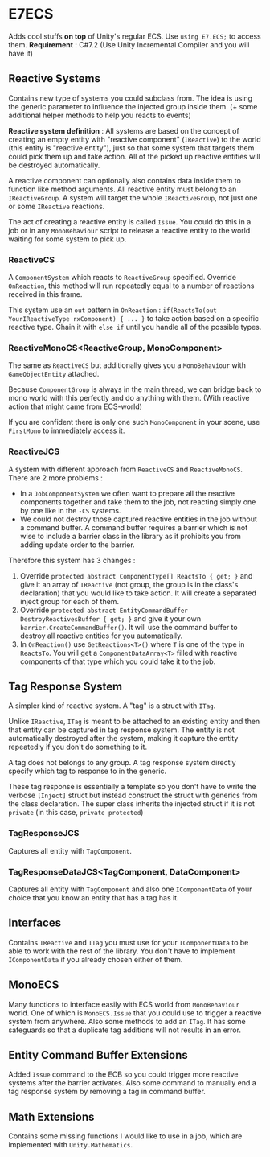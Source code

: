 # E7ECS

Adds cool stuffs **on top** of Unity's regular ECS. Use `using E7.ECS;` to access them.
**Requirement** : C#7.2 (Use Unity Incremental Compiler and you will have it)

## Reactive Systems

Contains new type of systems you could subclass from. The idea is using the generic parameter to influence the injected group inside them. (+ some additional helper methods to help you reacts to events)

**Reactive system definition** : All systems are based on the concept of creating an empty entity with "reactive component" (`IReactive`) to the world (this entity is "reactive entity"), just so that some system that targets them could pick them up and take action. All of the picked up reactive entities will be destroyed automatically.

A reactive component can optionally also contains data inside them to function like method arguments. All reactive entity must belong to an `IReactiveGroup`. A system will target the whole `IReactiveGroup`, not just one or some  `IReactive` reactions.

The act of creating a reactive entity is called `Issue`. You could do this in a job or in any `MonoBehaviour` script to release a reactive entity to the world waiting for some system to pick up.

### ReactiveCS<ReactiveGroup>

A `ComponentSystem` which reacts to `ReactiveGroup` specified.
Override `OnReaction`, this method will run repeatedly equal to a number of reactions received in this frame.

This system use an `out` pattern in `OnReaction` : `if(ReactsTo(out YourIReactiveType rxComponent) { ... }` to take action based on a specific reactive type. Chain it with `else if` until you handle all of the possible types.

### ReactiveMonoCS<ReactiveGroup, MonoComponent>

The same as `ReactiveCS` but additionally gives you a `MonoBehaviour` with `GameObjectEntity` attached.

Because `ComponentGroup` is always in the main thread, we can bridge back to mono world with this perfectly and do anything with them. (With reactive action that might came from ECS-world)

If you are confident there is only one such `MonoComponent` in your scene, use `FirstMono` to immediately access it.

### ReactiveJCS<ReactiveGroup>

A system with different approach from `ReactiveCS` and `ReactiveMonoCS`. There are 2 more problems :
- In a `JobComponentSystem` we often want to prepare all the reactive components together and take them to the job, not reacting simply one by one like in the `-CS` systems.
- We could not destroy those captured reactive entities in the job without a command buffer. A command buffer requires a barrier which is not wise to include a barrier class in the library as it prohibits you from adding update order to the barrier.

Therefore this system has 3 changes : 
1. Override `protected abstract ComponentType[] ReactsTo { get; }` and give it an array of `IReactive` (not group, the group is in the class's declaration) that you would like to take action. It will create a separated inject group for each of them.
2. Override `protected abstract EntityCommandBuffer DestroyReactivesBuffer { get; }` and give it your own `barrier.CreateCommandBuffer()`. It will use the command buffer to destroy all reactive entities for you automatically.
3. In `OnReaction()` use `GetReactions<T>()` where `T` is one of the type in `ReactsTo`. You will get a `ComponentDataArray<T>` filled with reactive components of that type which you could take it to the job.

## Tag Response System

A simpler kind of reactive system. A "tag" is a struct with `ITag`. 

Unlike `IReactive`, `ITag` is meant to be attached to an existing entity and then that entity can be captured in tag response system. The entity is not automatically destroyed after the system, making it capture the entity repeatedly if you don't do something to it.

A tag does not belongs to any group. A tag response system directly specify which tag to response to in the generic.

These tag response is essentially a template so you don't have to write the verbose `[Inject]` struct but instead construct the struct with generics from the class declaration. The super class inherits the injected struct if it is not `private` (in this case, `private protected`)

### TagResponseJCS<TagComponent>

Captures all entity with `TagComponent`.

### TagResponseDataJCS<TagComponent, DataComponent>

Captures all entity with `TagComponent` and also one `IComponentData` of your choice that you know an entity that has a tag has it.

## Interfaces

Contains `IReactive` and `ITag` you must use for your `IComponentData` to be able to work with the rest of the library. You don't have to implement `IComponentData` if you already chosen either of them.

## MonoECS

Many functions to interface easily with ECS world from `MonoBehaviour` world. One of which is `MonoECS.Issue` that you could use to trigger a reactive system from anywhere. Also some methods to add an `ITag`. It has some safeguards so that a duplicate tag additions will not results in an error.

## Entity Command Buffer Extensions

Added `Issue` command to the ECB so you could trigger more reactive systems after the barrier activates. Also some command to manually end a tag response system by removing a tag in command buffer.

## Math Extensions

Contains some missing functions I would like to use in a job, which are implemented with `Unity.Mathematics`.